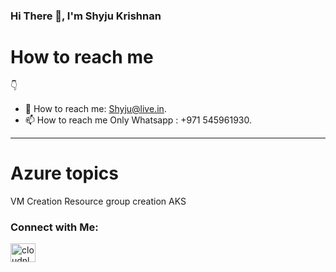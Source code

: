 ### Hi There 👋, I'm Shyju Krishnan

# How to reach me 
👇

- 📧 How to reach me: Shyju@live.in.
- 📫 How to reach me Only Whatsapp : +971 545961930. 

------------------------------------------------------

# Azure topics 
VM Creation 
Resource group creation 
AKS


<h3 align="left">Connect with Me:</h3>
<a href="https://linkedin.com/in/Shyjustack" target="blank"><img align="center" src="https://raw.githubusercontent.com/rahuldkjain/github-profile-readme-generator/master/src/images/icons/Social/linked-in-alt.svg" alt="cloudnloud" height="30" width="40" /></a>
